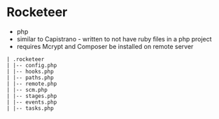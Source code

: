 # Rocketeer
* php
* similar to Capistrano - written to not have ruby files in a php project
* requires Mcrypt and Composer be installed on remote server  


```
| .rocketeer  
| |-- config.php  
| |-- hooks.php  
| |-- paths.php  
| |-- remote.php  
| |-- scm.php  
| |-- stages.php  
| |-- events.php  
| |-- tasks.php  
```
